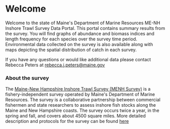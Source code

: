 # Welcome

Welcome to the state of Maine's Department of Marine Resources ME-NH Inshore Trawl Survey Data Portal. This portal contains summary results from the survey. You will find graphs of abundance and biomass indices and length frequency for each species over the survey time period. Environmental data collected on the survey is also available along with maps depicting the spatial distribution of catch in each survey.

If you have any questions or would like additional data please contact Rebecca Peters at rebecca.j.peters@maine.gov

### About the survey

The [Maine-New Hampshire Inshore Trawl Survey (MENH Survey)](https://www.maine.gov/dmr/science-research/projects/trawlsurvey/index.html) is a fishery-independent survey operated by Maine's Department of Marine Resources. The survey is a collaborative partnership between commercial fishermen and state researchers to assess inshore fish stocks along the Maine and New Hampshire coasts. The survey occurs twice a year, in the spring and fall, and covers about 4500 square miles. More detailed description and protocols for the survey can be found [here](https://www.maine.gov/dmr/science-research/projects/trawlsurvey/reports/documents/proceduresandprotocols.pdf)
